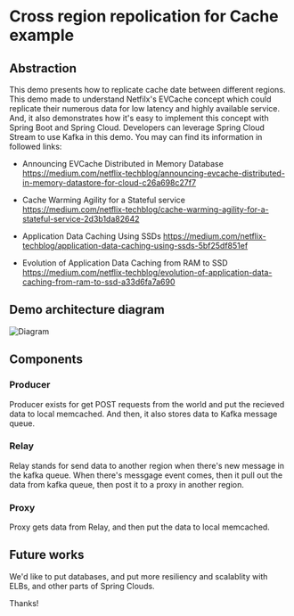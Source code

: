 # Cross region repolication for Cache example 

## Abstraction 

This demo presents how to replicate cache date between different regions. This demo made to understand Netfilx's EVCache concept which could replicate their numerous data for low latency and highly available service. And, it also demonstrates how it's easy to implement this concept with Spring Boot and Spring Cloud. Developers can leverage Spring Cloud Stream to use Kafka in this demo. You may can find its information in followed links: 

- Announcing EVCache Distributed in Memory Database  https://medium.com/netflix-techblog/announcing-evcache-distributed-in-memory-datastore-for-cloud-c26a698c27f7 

- Cache Warming Agility for a Stateful service 
https://medium.com/netflix-techblog/cache-warming-agility-for-a-stateful-service-2d3b1da82642 

- Application Data Caching Using SSDs
https://medium.com/netflix-techblog/application-data-caching-using-ssds-5bf25df851ef 

- Evolution of Application Data Caching from RAM to SSD 
https://medium.com/netflix-techblog/evolution-of-application-data-caching-from-ram-to-ssd-a33d6fa7a690 




## Demo architecture diagram 

![Diagram](https://github.com/younjinjeong/spring-cloud-cross-region-replication-example/blob/master/images/diagram.png) 



## Components 

### Producer 

Producer exists for get POST requests from the world and put the recieved data to local memcached. And then, it also stores data to Kafka message queue. 


### Relay 

Relay stands for send data to another region when there's new message in the kafka queue. When there's messgage event comes, then it pull out the data from kafka queue, then post it to a proxy in another region. 


### Proxy 

Proxy gets data from Relay, and then put the data to local memcached. 


## Future works 

We'd like to put databases, and put more resiliency and scalablity with ELBs, and other parts of Spring Clouds. 


Thanks! 
